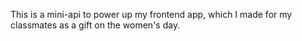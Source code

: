 This is a mini-api to power up my frontend app, which I made for my classmates as a gift on the women's day.
